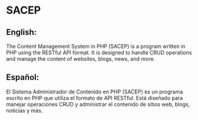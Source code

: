 # SACEP
## English:
The Content Management System in PHP (SACEP) is a program written in PHP using the RESTful API format. It is designed to handle CRUD operations and manage the content of websites, blogs, news, and more.

## Español:
El Sistema Administrador de Contenido en PHP (SACEP) es un programa escrito en PHP que utiliza el formato de API RESTful. Está diseñado para manejar operaciones CRUD y administrar el contenido de sitios web, blogs, noticias y más.
